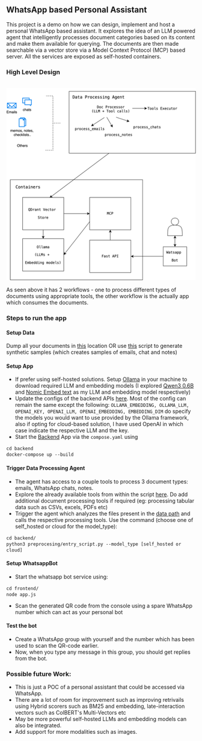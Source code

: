 ## WhatsApp based Personal Assistant
This project is a demo on how we can design, implement and host a personal WhatsApp based assistant. It explores the idea of an LLM powered agent that intelligently processes document categories based on its content and make them available for querying. The documents are then made searchable via a vector store via a Model Context Protocol (MCP) based server. All the services are exposed as self-hosted containers.

### High Level Design
<br><img src="./design.png" alt="drawing" width="900"/><br>


As seen above it has 2 workflows - one to process different types of documents using appropriate tools, the other workflow is the actually app which consumes the documents.

### Steps to run the app

#### Setup Data
Dump all your documents in [this](backend/preprocessing/data) location OR use [this](backend/preprocessing/generate_samples.py) script to generate synthetic samples (which creates samples of emails, chat and notes)

#### Setup App
- If prefer using self-hosted solutions. Setup [Ollama](https://ollama.com/) in your machine to download required LLM and embedding models (I explored [Qwen3 0.6B](https://ollama.com/library/qwen3) and [Nomic Embed text](https://ollama.com/library/nomic-embed-text) as my LLM and embedding model respectively)
- Update the configs of the backend APIs [here](backend/utils/configs.py). Most of the config can remain the same except the following: `OLLAMA_EMBEDDING, OLLAMA_LLM, OPENAI_KEY, OPENAI_LLM, OPENAI_EMBEDDING, EMBEDDING_DIM`
do specify the models you would want to use provided by the Ollama framework, also if opting for cloud-based solution, I have used OpenAI in which case indicate the respective LLM and the key.
- Start the [Backend](backend) App via the `compose.yaml` using
```
cd backend
docker-compose up --build
```

#### Trigger Data Processing Agent
- The agent has access to a couple tools to process 3 document types: emails, WhatsApp chats, notes.
- Explore the already available tools from within the script [here](backend/preprocessing/agent_builder.py). Do add additional document processing tools if required (eg: processing tabular data such as CSVs, excels, PDFs etc)
- Trigger the agent which analyzes the files present in the [data path](backend/preprocessing/data) and calls the respective processing tools. Use the command (choose one of self_hosted or cloud for the model_type):
```
cd backend/
python3 preprocesing/entry_script.py --model_type [self_hosted or cloud]
```
#### Setup WhatsappBot
- Start the whatsapp bot service using:
```
cd frontend/
node app.js
```
- Scan the generated QR code from the console using a spare WhatsApp number which can act as your personal bot

#### Test the bot
- Create a WhatsApp group with yourself and the number which has been used to scan the QR-code earlier.
- Now, when you type any message in this group, you should get replies from the bot.


### Possible future Work:
- This is just a POC of a personal assistant that could be accessed via WhatsApp.
- There are a lot of room for improvement such as improving retrivails using Hybrid scorers such as BM25 and embedding, late-interaction vectors such as ColBERT's Multi-Vectors etc
- May be more powerful self-hosted LLMs and embedding models can also be integrated.
- Add support for more modalities such as images.

